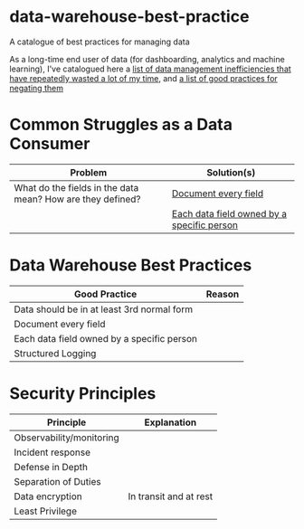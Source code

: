 # data-warehouse-best-practice
A catalogue of best practices for managing data

As a long-time end user of data (for dashboarding, analytics and machine learning), I've catalogued here a [list of data management inefficiencies that have repeatedly wasted a lot of my time](#common-struggles-as-a-data-consumer), and [a list of good practices for negating them](#data-warehouse-best-practices)

# Common Struggles as a Data Consumer

| Problem                                                    | Solution(s)
|------------------------------------------------------------|---------------------
| What do the fields in the data mean? How are they defined? | [Document every field](#document-every-field) 
|                                                            | [Each data field owned by a specific person](#each-data-field-owned-by-a-specific-person) 

# Data Warehouse Best Practices

| Good Practice                                        | Reason
|------------------------------------------------------|------------------
| <a data-should-be-in-at-least-3rd-normal-form>Data should be in at least 3rd normal form</a> |  
| <a id=document-every-field>Document every field</a>  | 
| <a id=each-data-field-owned-by-a-specific-person>Each data field owned by a specific person</a>  | 
| <a id=structured-logging>Structured Logging</a> | 

# Security Principles

| Principle                | Explanation
|--------------------------|------------------
| Observability/monitoring |
| Incident response        |
| Defense in Depth         |
| Separation of Duties     |
| Data encryption          | In transit and at rest
| Least Privilege          | 
